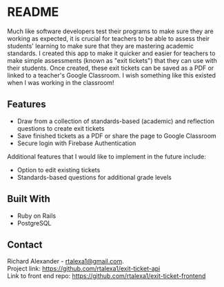 # README

Much like software developers test their programs to make sure
they are working as expected, it is crucial for teachers to be
able to assess their students' learning to make sure that they are
mastering academic standards. I created this app to make it
quicker and easier for teachers to make simple assessments (known
as "exit tickets") that they can use with their students. Once
created, these exit tickets can be saved as a PDF or linked to a
teacher's Google Classroom. I wish something like this existed
when I was working in the classroom!

## Features
- Draw from a collection of standards-based (academic) and reflection questions to create exit tickets
- Save finished tickets as a PDF or share the page to Google Classroom
- Secure login with Firebase Authentication

Additional features that I would like to implement in the future include:
- Option to edit existing tickets
- Standards-based questions for additional grade levels

## Built With
- Ruby on Rails
- PostgreSQL

## Contact
Richard Alexander - rtalexa1@gmail.com.  
Project link: https://github.com/rtalexa1/exit-ticket-api  
Link to front end repo: https://github.com/rtalexa1/exit-ticket-frontend
